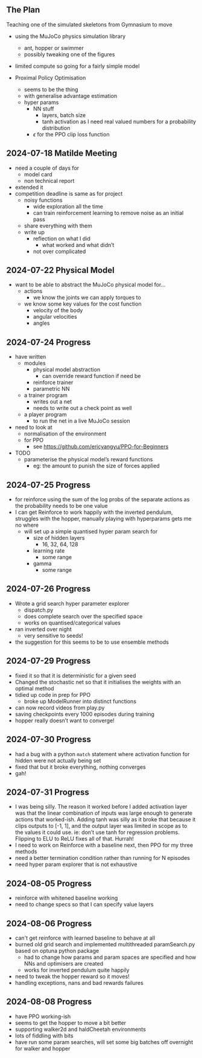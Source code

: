 ## The Plan
Teaching one of the simulated skeletons from Gymnasium to move
  - using the MuJoCo physics simulation library
      - ant, hopper or swimmer
      - possibly tweaking one of the figures
  - limited compute so going for a fairly simple model

- Proximal Policy Optimisation
    - seems to be the thing
    - with generalise advantage estimation
    - hyper params
        - NN stuff
            - layers, batch size
            - tanh activation as I need real valued numbers for a probability distribution
        - $\epsilon$ for the PPO clip loss function


## 2024-07-18 Matilde Meeting
- need a couple of days for
    - model card
    - non technical report
- extended it
- competition deadline is same as for project
    - noisy functions
        - wide exploration all the time
        - can train reinforcement learning to remove noise as an initial pass
    - share everything with them
    - write up
        - reflection on what I did
            - what worked and what didn’t
        - not over complicated

## 2024-07-22 Physical Model
- want to be able to abstract the MuJoCo physical model for...
    - actions
        - we know the joints we can apply torques to
    - we know some key values for the cost function
        - velocity of the body
        - angular velocities
        - angles

## 2024-07-24 Progress
- have written
    - modules
        - physical model abstraction
            - can override reward function if need be
        - reinforce trainer
        - parametric NN
    - a trainer program
        - writes out a net
        - needs to write out a check point as well
    - a player program
        - to run the net in a live MuJoCo session
- need to look at
    - normalisation of the environment
    - for PPO
      - see https://github.com/ericyangyu/PPO-for-Beginners
- TODO
    - parameterise the physical model’s reward functions
        - eg: the amount to punish the size of forces applied

## 2024-07-25 Progress
- for reinforce using the sum of the log probs of the separate actions as the probability needs to be one value
- I can get Reinforce to work happily with the inverted pendulum, struggles with the hopper, manually playing with hyperparams gets me no where
    - will set up a simple quantised hyper param search for
        - size of hidden layers
            - 16, 32, 64, 128
        - learning rate
            - some range
        - gamma
            - some range

## 2024-07-26 Progress
- Wrote a grid search hyper parameter explorer
  - dispatch.py
  - does complete search over the specified space
  - works on quantised/categorical values
- ran inverted over night
  - very sensitive to seeds!
- the suggestion for this seems to be to use ensemble methods

## 2024-07-29 Progress
- fixed it so that it is deterministic for a given seed
- Changed the stochastic net so that it initialises the weights with an optimal method
- tidied up code in prep for PPO
    - broke up ModelRunner into distinct functions
- can now record videos from play.py
- saving checkpoints every 1000 episodes during training
- hopper really doesn’t want to converge!

## 2024-07-30 Progress
- had a bug with a python `match` statement where activation function for hidden were not actually being set
- fixed that but it broke everything, nothing converges
- gah!

## 2024-07-31 Progress
- I was being silly. The reason it worked before I added activation layer was that the linear combination of inputs was large enough to generate actions that worked-ish. Adding tanh was silly as it broke that because it clips outputs to [-1, 1], and the output layer was limited in scope as to the values it could use. ie: don’t use tanh for regression problems. Flipping to ELU to ReLU fixes all of that. Hurrah!
- I need to work on Reinforce with a baseline next, then PPO for my three methods
- need a better termination condition rather than running for N episodes
- need hyper param explorer that is not exhaustive

## 2024-08-05 Progress
- reinforce with whitened baseline working
- need to change specs so that I can specify value layers

## 2024-08-06 Progress
- can't get reinforce with learned baseline to behave at all
- burned old grid search and implemented multithreaded paramSearch.py based on optuna python package
  - had to change how params and param spaces are specified and how NNs and optimisers are created
  - works for inverted pendulum quite happily
- need to tweak the hopper reward so it moves!
- handling exceptions, nans and bad rewards failures

## 2024-08-08 Progress
- have PPO working-ish
- seems to get the hopper to move a bit better
- supporting walker2d and haldCheetah environments
- lots of fiddling with bits
- have run some param searches, will set some big batches off overnight for walker and hopper